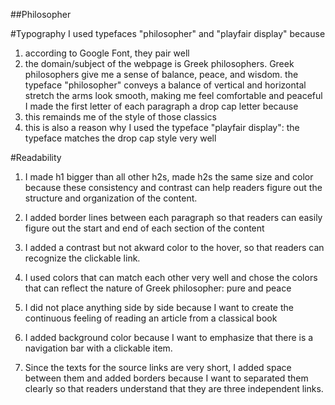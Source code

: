 ##Philosopher

#Typography
I used typefaces "philosopher" and "playfair display" because
  1) according to Google Font, they pair well
  2) the domain/subject of the webpage is Greek philosophers. 
     Greek philosophers give me a sense of balance, peace, and wisdom.
     the typeface "philosopher" conveys a balance of vertical and horizontal stretch
     the arms look smooth, making me feel comfortable and peaceful
I made the first letter of each paragraph a drop cap letter because
  1) this remainds me of the style of those classics
  2) this is also a reason why I used the typeface "playfair display": the typeface matches the drop cap style very well


#Readability
1) I made h1 bigger than all other h2s, made h2s the same size and color because these consistency and contrast can help readers figure out the structure and organization of the content.

2) I added border lines between each paragraph so that readers can easily figure out the start and end of each section of the content

3) I added a contrast but not akward color to the hover, so that readers can recognize the clickable link.

4) I used colors that can match each other very well and chose the colors that can reflect the nature of Greek philosopher: pure and peace

5) I did not place anything side by side because I want to create the continuous feeling of reading an article from a classical book

6) I added background color because I want to emphasize that there is a navigation bar with a clickable item.

7) Since the texts for the source links are very short, I added space between them and added borders because I want to separated them clearly so that readers understand that they are three independent links.


     
